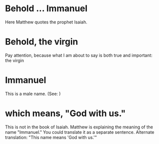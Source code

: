 
# Behold ... Immanuel
Here Matthew quotes the prophet Isaiah.

# Behold, the virgin
Pay attention, because what I am about to say is both true and important: the virgin

# Immanuel
This is a male name. (See: )

# which means, "God with us."
This is not in the book of Isaiah. Matthew is explaining the meaning of the name "Immanuel." You could translate it as a separate sentence. Alternate translation: "This name means 'God with us.'"